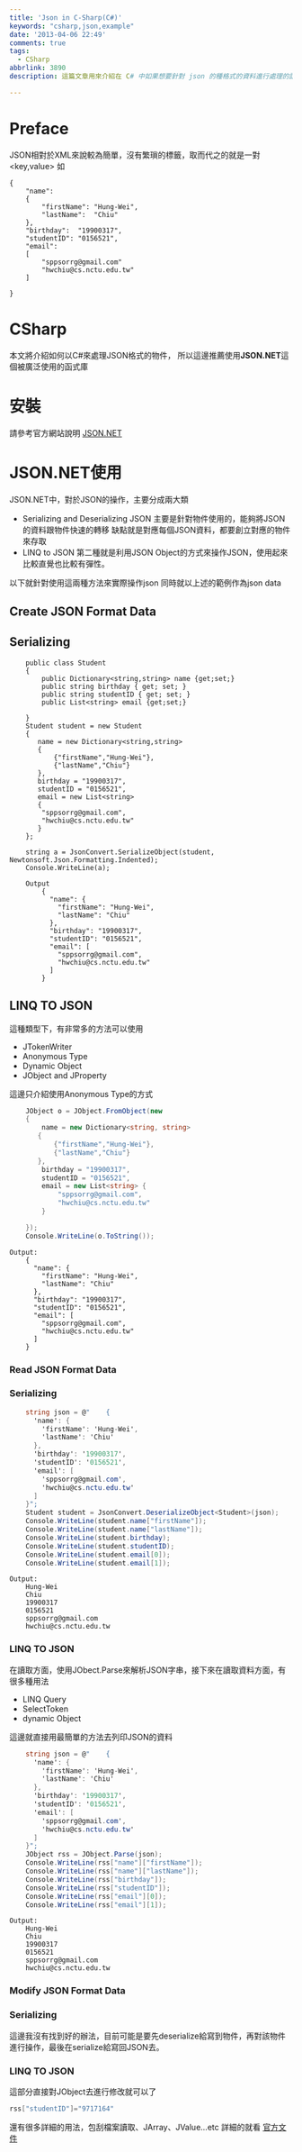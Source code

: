 ```yaml
---
title: 'Json in C-Sharp(C#)'
keywords: "csharp,json,example"
date: '2013-04-06 22:49'
comments: true
tags:
  - CSharp
abbrlink: 3890
description: 這篇文章用來介紹在 C# 中如果想要針對 json 的種格式的資料進行處理的話，可以使用那些函式庫來幫忙處理。同時也針對不同種的使用方法給予相對應的範例程式碼，讓大家可以更快速且方便地用 C# 來操作 json 的格式資料。

---
```


# Preface
JSON相對於XML來說較為簡單，沒有繁瑣的標籤，取而代之的就是一對<key,value>
如
```json=
{
	"name":
	{
		"firstName": "Hung-Wei",
		"lastName":  "Chiu"
	},
	"birthday":  "19900317",
	"studentID": "0156521",
	"email":
	[
		"sppsorrg@gmail.com"
		"hwchiu@cs.nctu.edu.tw"
	]

}
```

# CSharp
本文將介紹如何以C#來處理JSON格式的物件，
所以這邊推薦使用**JSON.NET**這個被廣泛使用的函式庫

# 安裝
請參考官方網站說明 [JSON.NET](http://json.codeplex.com//)

# JSON.NET使用
JSON.NET中，對於JSON的操作，主要分成兩大類

- Serializing and Deserializing JSON
	主要是針對物件使用的，能夠將JSON的資料跟物件快速的轉移
	缺點就是對應每個JSON資料，都要創立對應的物件來存取
- LINQ to JSON
	第二種就是利用JSON Object的方式來操作JSON，使用起來比較直覺也比較有彈性。

以下就針對使用這兩種方法來實際操作json
同時就以上述的範例作為json data

## Create JSON Format Data

## Serializing
``` c#=
	public class Student
	{
	    public Dictionary<string,string> name {get;set;}
	    public string birthday { get; set; }
	    public string studentID { get; set; }
	    public List<string> email {get;set;}

	}
    Student student = new Student
    {
       name = new Dictionary<string,string>
       {
           {"firstName","Hung-Wei"},
           {"lastName","Chiu"}
       },
       birthday = "19900317",
       studentID = "0156521",
       email = new List<string>
       {
        "sppsorrg@gmail.com",
        "hwchiu@cs.nctu.edu.tw"
       }
    };

    string a = JsonConvert.SerializeObject(student, Newtonsoft.Json.Formatting.Indented);
    Console.WriteLine(a);
```

```json=
	Output
		{
		  "name": {
		    "firstName": "Hung-Wei",
		    "lastName": "Chiu"
		  },
		  "birthday": "19900317",
		  "studentID": "0156521",
		  "email": [
		    "sppsorrg@gmail.com",
		    "hwchiu@cs.nctu.edu.tw"
		  ]
		}
```

## LINQ TO JSON
這種類型下，有非常多的方法可以使用

- JTokenWriter
- Anonymous Type
- Dynamic Object
- JObject and JProperty

這邊只介紹使用Anonymous Type的方式

```c#
	JObject o = JObject.FromObject(new
	{
	    name = new Dictionary<string, string>
	   {
	       {"firstName","Hung-Wei"},
	       {"lastName","Chiu"}
	   },
	    birthday = "19900317",
	    studentID = "0156521",
	    email = new List<string> {
	        "sppsorrg@gmail.com",
	        "hwchiu@cs.nctu.edu.tw"
	    }

	});
	Console.WriteLine(o.ToString());
```
	Output:
		{
		  "name": {
		    "firstName": "Hung-Wei",
		    "lastName": "Chiu"
		  },
		  "birthday": "19900317",
		  "studentID": "0156521",
		  "email": [
		    "sppsorrg@gmail.com",
		    "hwchiu@cs.nctu.edu.tw"
		  ]
		}
### Read JSON Format Data
### Serializing

``` c#
	string json = @"	{
	  'name': {
	    'firstName': 'Hung-Wei',
	    'lastName': 'Chiu'
	  },
	  'birthday': '19900317',
	  'studentID': '0156521',
	  'email': [
	    'sppsorrg@gmail.com',
	    'hwchiu@cs.nctu.edu.tw'
	  ]
	}";
	Student student = JsonConvert.DeserializeObject<Student>(json);
	Console.WriteLine(student.name["firstName"]);
	Console.WriteLine(student.name["lastName"]);
	Console.WriteLine(student.birthday);
	Console.WriteLine(student.studentID);
	Console.WriteLine(student.email[0]);
	Console.WriteLine(student.email[1]);
```

	Output:
		Hung-Wei
		Chiu
		19900317
		0156521
		sppsorrg@gmail.com
		hwchiu@cs.nctu.edu.tw

### LINQ TO JSON
在讀取方面，使用JObect.Parse來解析JSON字串，接下來在讀取資料方面，有很多種用法

- LINQ Query
- SelectToken
- dynamic Object

這邊就直接用最簡單的方法去列印JSON的資料

```c#
	string json = @"	{
	  'name': {
	    'firstName': 'Hung-Wei',
	    'lastName': 'Chiu'
	  },
	  'birthday': '19900317',
	  'studentID': '0156521',
	  'email': [
	    'sppsorrg@gmail.com',
	    'hwchiu@cs.nctu.edu.tw'
	  ]
	}";
	JObject rss = JObject.Parse(json);
	Console.WriteLine(rss["name"]["firstName"]);
	Console.WriteLine(rss["name"]["lastName"]);
	Console.WriteLine(rss["birthday"]);
	Console.WriteLine(rss["studentID"]);
	Console.WriteLine(rss["email"][0]);
	Console.WriteLine(rss["email"][1]);

```
	Output:
		Hung-Wei
		Chiu
		19900317
		0156521
		sppsorrg@gmail.com
		hwchiu@cs.nctu.edu.tw
### Modify JSON Format Data
### Serializing
這邊我沒有找到好的辦法，目前可能是要先deserialize給寫到物件，再對該物件進行操作，最後在serialize給寫回JSON去。

### LINQ TO JSON
這部分直接對JObject去進行修改就可以了

```c#
rss["studentID"]="9717164"
```

還有很多詳細的用法，包刮檔案讀取、JArray、JValue...etc
詳細的就看
[官方文件](http://james.newtonking.com/projects/json/help/#)
